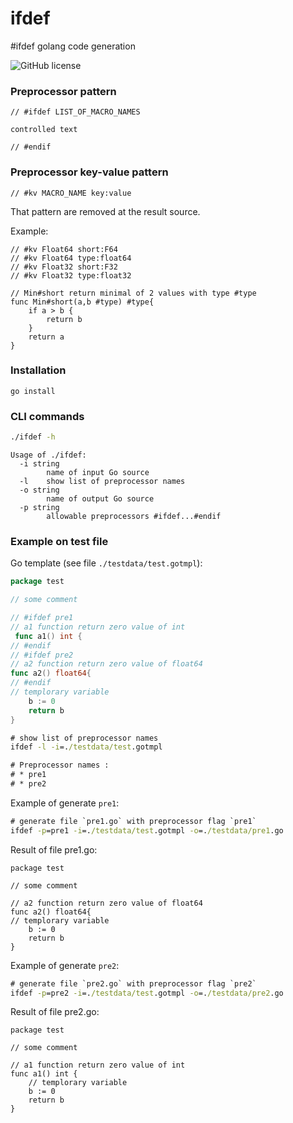 # ifdef

#ifdef golang code generation

![GitHub license](https://img.shields.io/badge/license-MIT-blue.svg)


### Preprocessor pattern

```golang
// #ifdef LIST_OF_MACRO_NAMES

controlled text

// #endif
```

### Preprocessor key-value pattern

```golang
// #kv MACRO_NAME key:value
```
That pattern are removed at the result source.

Example:
```golang
// #kv Float64 short:F64
// #kv Float64 type:float64
// #kv Float32 short:F32
// #kv Float32 type:float32

// Min#short return minimal of 2 values with type #type
func Min#short(a,b #type) #type{
	if a > b {
		return b
	}
	return a
}
```

### Installation

```
go install
```

### CLI commands

```cmd
./ifdef -h
```

```
Usage of ./ifdef:
  -i string
    	name of input Go source
  -l	show list of preprocessor names
  -o string
    	name of output Go source
  -p string
    	allowable preprocessors #ifdef...#endif
```

### Example on test file

Go template (see file `./testdata/test.gotmpl`):
```go
package test

// some comment

// #ifdef pre1
// a1 function return zero value of int
 func a1() int {
// #endif
// #ifdef pre2
// a2 function return zero value of float64
func a2() float64{
// #endif
// templorary variable
	b := 0
	return b
}
```

```cmd
# show list of preprocessor names
ifdef -l -i=./testdata/test.gotmpl

# Preprocessor names :
# * pre1
# * pre2
```

Example of generate `pre1`:

```cmd
# generate file `pre1.go` with preprocessor flag `pre1`
ifdef -p=pre1 -i=./testdata/test.gotmpl -o=./testdata/pre1.go
```

Result of file pre1.go:
```golang
package test

// some comment

// a2 function return zero value of float64
func a2() float64{
// templorary variable
	b := 0
	return b
}
```

Example of generate `pre2`:

```cmd
# generate file `pre2.go` with preprocessor flag `pre2`
ifdef -p=pre2 -i=./testdata/test.gotmpl -o=./testdata/pre2.go
```


Result of file pre2.go:
```golang
package test

// some comment

// a1 function return zero value of int
func a1() int {
	// templorary variable
	b := 0
	return b
}
```
